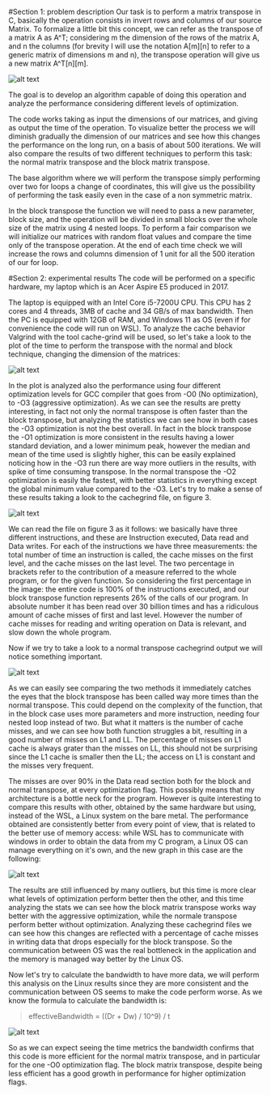 #Section 1: problem description
Our task is to perform a matrix transpose in C, basically the operation consists in invert rows and columns of our source Matrix. To formalize a little bit this concept, we can refer as the transpose of a matrix A as A^T; considering m the dimension of the rows of the matrix A, and n the columns (for brevity I will use the notation A[m][n] to refer to a generic matrix of dimensions m and n), the transpose operation will give us a new matrix A^T[n][m].

![alt text](https://github.com/Sminnitex/Homework1_GPUComputing/tree/master/figure/Important-Questions-for-Class-10-Maths-Chapter-8-Introduction-to-Trigonometry-1.png?raw=true)

The goal is to develop an algorithm capable of doing this operation and analyze the performance considering different levels of optimization.

The code works taking as input the dimensions of our matrices, and giving as output the time of the operation. To visualize better the process we will diminish gradually the dimension of our matrices and see how this changes the performance on the long run, on a basis of about $500$ iterations. We will also compare the results of two different techniques to perform this task: the normal matrix transpose and the block matrix transpose. 

The base algorithm where we will perform the transpose simply performing over two for loops a change of coordinates, this will give us the possibility of performing the task easily even in the case of a non symmetric matrix. 

In the block transpose the function we will need to pass a new parameter, block size, and the operation will be divided in small blocks over the whole size of the matrix using 4 nested loops. To perform a fair comparison we will initialize our matrices with random float values and compare the time only of the transpose operation. At the end of each time check we will increase the rows and columns dimension of 1 unit for all the 500 iteration of our for loop.

#Section 2: experimental results
The code will be performed on a specific hardware, my laptop which is an Acer Aspire E5 produced in 2017.

The laptop is equipped with an Intel Core i5-7200U CPU. This CPU has 2 cores and 4 threads, 3MB of cache and 34 GB/s of max bandwidth. Then the PC is equipped with 12GB of RAM, and Windows 11 as OS (even if for convenience the code will run on WSL). To analyze the cache behavior Valgrind with the tool cache-grind will be used, so let's take a look to the plot of the time to perform the transpose with the normal and block technique, changing the dimension of the matrices:

![alt text](https://github.com/Sminnitex/Homework1_GPUComputing/tree/master/figure/Performance_my_laptop.png?raw=true)

In the plot is analyzed also the performance using four different optimization levels for GCC compiler that goes from -O0 (No optimization), to -O3 (aggressive optimization). As we can see the results are pretty interesting, in fact not only the normal transpose is often faster than the block transpose, but analyzing the statistics we can see how in both cases the -O3 optimization is not the best overall. In fact in the block transpose the -O1 optimization is more consistent in the results having a lower standard deviation, and a lower minimum peak, however the median and mean of the time used is slightly higher, this can be easily explained noticing how in the -O3 run there are way more outliers in the results, with spike of time consuming transpose. In the normal transpose the -O2 optimization is easily the fastest, with better statistics in everything except the global minimum value compared to the -O3. Let's try to make a sense of these results taking a look to the cachegrind file, on figure 3.

![alt text](https://github.com/Sminnitex/Homework1_GPUComputing/tree/master/figure/cachegrindSummary.png?raw=true)

We can read the file on figure 3 as it follows: we basically have three different instructions, and these are Instruction executed, Data read and Data writes. For each of the instructions we have three measurements: the total number of time an instruction is called, the cache misses on the first level, and the cache misses on the last level. The two percentage in brackets refer to the contribution of a measure referred to the whole program, or for the given function. So considering the first percentage in the image: the entire code is 100% of the instructions executed, and our block transpose function represents 26% of the calls of our program. In absolute number it has been read over 30 billion times and has a ridiculous amount of cache misses of first and last level. However the number of cache misses for reading and writing operation on Data is relevant, and slow down the whole program. 

Now if we try to take a look to a normal transpose cachegrind output we will notice something important.

![alt text](https://github.com/Sminnitex/Homework1_GPUComputing/tree/master/figure/cachegrinNormSumm.png?raw=true)

As we can easily see comparing the two methods it immediately catches the eyes that the block transpose has been called way more times than the normal transpose. This could depend on the complexity of the function, that in the block case uses more parameters and more instruction, needing four nested loop instead of two. But what it matters is the number of cache misses, and we can see how both function struggles a bit, resulting in a good number of misses on L1 and LL. The percentage of misses on L1 cache is always grater than the misses on LL, this should not be surprising since the L1 cache is smaller then the LL; the access on L1 is constant and the misses very frequent.

The misses are over 90% in the Data read section both for the block and normal transpose, at every optimization flag. This possibly means that my architecture is a bottle neck for the program. However is quite interesting to compare this results with other, obtained by the same hardware but using, instead of the WSL, a Linux system on the bare metal. The performance obtained are consistently better from every point of view, that is related to the better use of memory access: while WSL has to communicate with windows in order to obtain the data from my C program, a Linux OS can manage everything on it's own, and the new graph in this case are the following:

![alt text](https://github.com/Sminnitex/Homework1_GPUComputing/tree/master/figure/Performance_linux.png?raw=true)

The results are still influenced by many outliers, but this time is more clear what levels of optimization perform better then the other, and this time analyzing the stats we can see how the block matrix transpose works way better with the aggressive optimization, while the normale transpose perform better without optimization. Analyzing these cachegrind files we can see how this changes are reflected with a percentage of cache misses in writing data that drops especially for the block transpose. So the communication between OS was the real bottleneck in the application and the memory is managed way better by the Linux OS.

Now let's try to calculate the bandwidth to have more data, we will perform this analysis on the Linux results since they are more consistent and the communication between OS seems to make the code perform worse. As we know the formula to calculate the bandwidth is:


>    effectiveBandwidth = ((Dr + Dw) / 10^9) / t


![alt text](https://github.com/Sminnitex/Homework1_GPUComputing/tree/master/figure/bandwidth.png?raw=true)

So as we can expect seeing the time metrics the bandwidth confirms that this code is more efficient for the normal matrix transpose, and in particular for the one -O0 optimization flag. The block matrix transpose, despite being less efficient has a good growth in performance for higher optimization flags.

